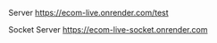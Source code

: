 <!-- ecom-live -->
Server
https://ecom-live.onrender.com/test

Socket Server
https://ecom-live-socket.onrender.com